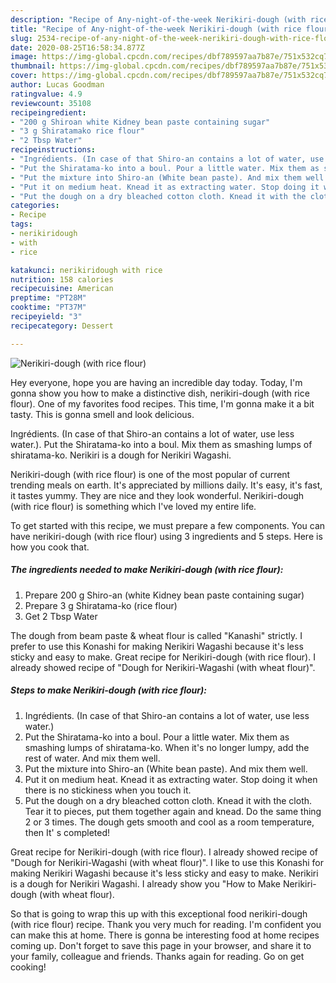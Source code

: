 ```yaml
---
description: "Recipe of Any-night-of-the-week Nerikiri-dough (with rice flour)"
title: "Recipe of Any-night-of-the-week Nerikiri-dough (with rice flour)"
slug: 2534-recipe-of-any-night-of-the-week-nerikiri-dough-with-rice-flour
date: 2020-08-25T16:58:34.877Z
image: https://img-global.cpcdn.com/recipes/dbf789597aa7b87e/751x532cq70/nerikiri-dough-with-rice-flour-recipe-main-photo.jpg
thumbnail: https://img-global.cpcdn.com/recipes/dbf789597aa7b87e/751x532cq70/nerikiri-dough-with-rice-flour-recipe-main-photo.jpg
cover: https://img-global.cpcdn.com/recipes/dbf789597aa7b87e/751x532cq70/nerikiri-dough-with-rice-flour-recipe-main-photo.jpg
author: Lucas Goodman
ratingvalue: 4.9
reviewcount: 35108
recipeingredient:
- "200 g Shiroan white Kidney bean paste containing sugar"
- "3 g Shiratamako rice flour"
- "2 Tbsp Water"
recipeinstructions:
- "Ingrédients. (In case of that Shiro-an contains a lot of water, use less water.)"
- "Put the Shiratama-ko into a boul. Pour a little water. Mix them as smashing lumps of shiratama-ko. When it&#39;s no longer lumpy, add the rest of water. And mix them well."
- "Put the mixture into Shiro-an (White bean paste). And mix them well."
- "Put it on medium heat. Knead it as extracting water. Stop doing it when there is no stickiness when you touch it."
- "Put the dough on a dry bleached cotton cloth. Knead it with the cloth. Tear it to pieces, put them together again and knead. Do the same thing 2 or 3 times. The dough gets smooth and cool as a room temperature, then It&#39; s completed!"
categories:
- Recipe
tags:
- nerikiridough
- with
- rice

katakunci: nerikiridough with rice 
nutrition: 158 calories
recipecuisine: American
preptime: "PT28M"
cooktime: "PT37M"
recipeyield: "3"
recipecategory: Dessert

---
```



![Nerikiri-dough (with rice flour)](https://img-global.cpcdn.com/recipes/dbf789597aa7b87e/751x532cq70/nerikiri-dough-with-rice-flour-recipe-main-photo.jpg)

Hey everyone, hope you are having an incredible day today. Today, I'm gonna show you how to make a distinctive dish, nerikiri-dough (with rice flour). One of my favorites food recipes. This time, I'm gonna make it a bit tasty. This is gonna smell and look delicious.

Ingrédients. (In case of that Shiro-an contains a lot of water, use less water.). Put the Shiratama-ko into a boul. Mix them as smashing lumps of shiratama-ko. Nerikiri is a dough for Nerikiri Wagashi.

Nerikiri-dough (with rice flour) is one of the most popular of current trending meals on earth. It's appreciated by millions daily. It's easy, it's fast, it tastes yummy. They are nice and they look wonderful. Nerikiri-dough (with rice flour) is something which I've loved my entire life.


To get started with this recipe, we must prepare a few components. You can have nerikiri-dough (with rice flour) using 3 ingredients and 5 steps. Here is how you cook that.

<!--inarticleads1-->

##### The ingredients needed to make Nerikiri-dough (with rice flour):

1. Prepare 200 g Shiro-an (white Kidney bean paste containing sugar)
1. Prepare 3 g Shiratama-ko (rice flour)
1. Get 2 Tbsp Water


The dough from beam paste &amp; wheat flour is called &#34;Kanashi&#34; strictly. I prefer to use this Konashi for making Nerikiri Wagashi because it&#39;s less sticky and easy to make. Great recipe for Nerikiri-dough (with rice flour). I already showed recipe of &#34;Dough for Nerikiri-Wagashi (with wheat flour)&#34;. 

<!--inarticleads2-->

##### Steps to make Nerikiri-dough (with rice flour):

1. Ingrédients. (In case of that Shiro-an contains a lot of water, use less water.)
1. Put the Shiratama-ko into a boul. Pour a little water. Mix them as smashing lumps of shiratama-ko. When it&#39;s no longer lumpy, add the rest of water. And mix them well.
1. Put the mixture into Shiro-an (White bean paste). And mix them well.
1. Put it on medium heat. Knead it as extracting water. Stop doing it when there is no stickiness when you touch it.
1. Put the dough on a dry bleached cotton cloth. Knead it with the cloth. Tear it to pieces, put them together again and knead. Do the same thing 2 or 3 times. The dough gets smooth and cool as a room temperature, then It&#39; s completed!


Great recipe for Nerikiri-dough (with rice flour). I already showed recipe of &#34;Dough for Nerikiri-Wagashi (with wheat flour)&#34;. I like to use this Konashi for making Nerikiri Wagashi because it&#39;s less sticky and easy to make. Nerikiri is a dough for Nerikiri Wagashi. I already show you &#34;How to Make Nerikiri-dough (with wheat flour). 

So that is going to wrap this up with this exceptional food nerikiri-dough (with rice flour) recipe. Thank you very much for reading. I'm confident you can make this at home. There is gonna be interesting food at home recipes coming up. Don't forget to save this page in your browser, and share it to your family, colleague and friends. Thanks again for reading. Go on get cooking!
